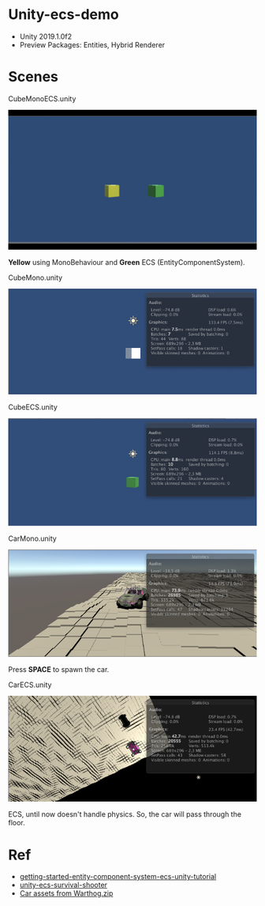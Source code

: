 # Unity-ecs-demo

* Unity 2019.1.0f2
* Preview Packages: Entities, Hybrid Renderer

# Scenes

CubeMonoECS.unity

![](doc/cube-mono-ecs.gif)

**Yellow** using MonoBehaviour and **Green** ECS (EntityComponentSystem).

CubeMono.unity

![](doc/cube-mono.png)

CubeECS.unity

![](doc/cube-ecs.png)

CarMono.unity

![](doc/car-mono.png)

Press **SPACE** to spawn the car.

CarECS.unity

![](doc/car-ecs.png)

ECS, until now doesn't handle physics. So, the car will pass through the floor.

# Ref

* [getting-started-entity-component-system-ecs-unity-tutorial](http://gyanendushekhar.com/2018/08/01/getting-started-entity-component-system-ecs-unity-tutorial)
* [unity-ecs-survival-shooter](http://infalliblecode.com/unity-ecs-survival-shooter-part-1)
* [Car assets from Warthog.zip](http://files.holistic3d.com/Resources/Warthog.zip)